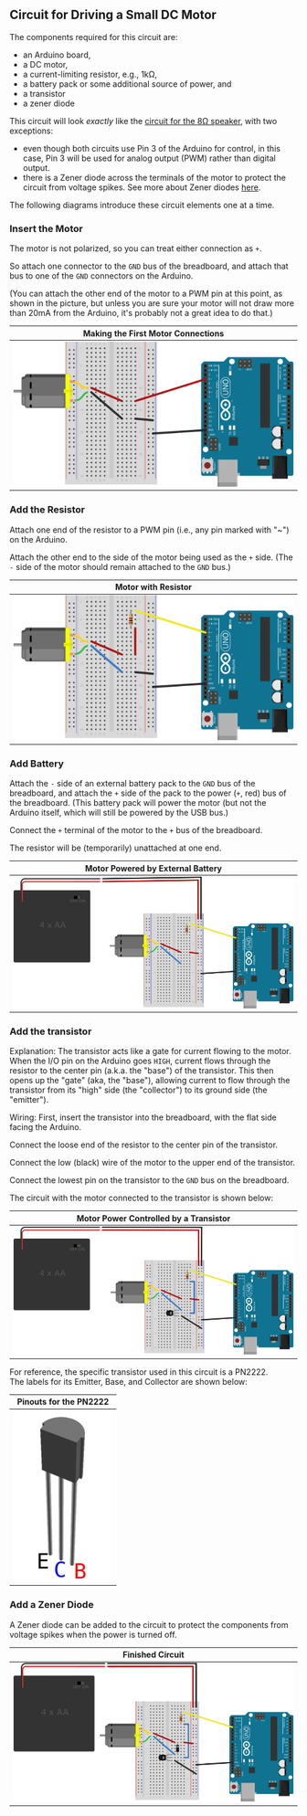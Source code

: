 ## Circuit for Driving a Small DC Motor ##

The components required for this circuit are:

* an Arduino board,
* a DC motor,
* a current-limiting resistor, e.g., 1kΩ,
* a battery pack or some additional source of power, and
* a transistor
* a zener diode

This circuit will look *exactly* like the [circuit for the 8Ω speaker](../../4-Sound/4d-speakers/circuit.html), with
two exceptions:

* even though both circuits use Pin 3 of the Arduino for control, in this case, Pin 3 will be used
for analog output (PWM) rather than digital output.
* there is a Zener diode across the terminals of the motor to protect the circuit from voltage spikes.
See more about Zener diodes [here](http://www.evilmadscientist.com/2012/basics-introduction-to-zener-diodes/).

The following diagrams introduce these circuit elements one at a time.

### Insert the Motor ###

The motor is not polarized, so you can treat either connection as `+`.

So attach one connector to the `GND` bus of the breadboard, and attach that bus to one of
the `GND` connectors on the Arduino.

(You can attach the other end of the motor to a PWM pin at this point, as shown in the
picture, but unless you are sure your motor will not draw more than 20mA from the Arduino,
it's probably not a great idea to do that.)

| Making the First Motor Connections   | 
|:------------------------------------:|
| ![](images/motor_alone_bb.svg.png)   |

### Add the Resistor ###

Attach one end of the resistor to a PWM  pin (i.e., any pin marked with "~") on the Arduino.

Attach the other end to the side of the motor being used as the `+` side.  (The `-` side of the
motor should remain attached to the `GND` bus.)

| Motor with Resistor                     |
|:---------------------------------------:|
| ![](images/motor_w_resistor_bb.svg.png) |

### Add Battery ###

Attach the `-` side of an external battery pack to the `GND` bus of the breadboard,
and attach the `+` side of the pack to the power (`+`, red) bus of the breadboard.
(This battery pack will power the motor (but not the 
Arduino itself, which will still be powered by the USB bus.)

Connect the `+` terminal of the motor to the `+` bus of the breadboard.

The resistor will be (temporarily) unattached at one end.


| Motor Powered by External Battery               |
|:-------------------------------------------------:|
| ![](images/motor_w_resistor_battery_bb.svg.png) |


### Add the transistor ###

Explanation:  The transistor acts like a gate for current flowing to 
the motor.  When the I/O pin on the Arduino goes `HIGH`, current flows through 
the resistor to the center pin (a.k.a. the "base") of the transistor.  This
then opens up the "gate" (aka, the "base"), allowing current to flow through the transistor
from its "high" side (the "collector") to its ground side (the "emitter").

Wiring:  First, insert the transistor into the breadboard, with the flat side 
facing the Arduino.

Connect the loose end of the resistor to the center pin of the transistor.

Connect the low (black) wire of the motor to the upper end of the transistor.

Connect the lowest pin on the transistor to the `GND` bus on the breadboard.

The circuit with the motor connected to the transistor is shown below:

| Motor Power Controlled by a Transistor               |
|:----------------------------------------------------:|
| ![](images/motor_w_resistor_battery_npn_bb.svg.png)  |

For reference, the specific transistor used in this circuit is a PN2222.  
The labels for its Emitter, Base, and Collector are shown below:

| Pinouts for the PN2222          |
|:-------------------------------:|
| ![](images/pn2222-labelled.png) |

### Add a Zener Diode ###

A Zener diode can be added to the circuit to protect the components from voltage spikes
when the power is turned off.

| Finished Circuit                      |
|:-------------------------------------:|
| ![](images/motor_w_all_bb.svg.png)  |
